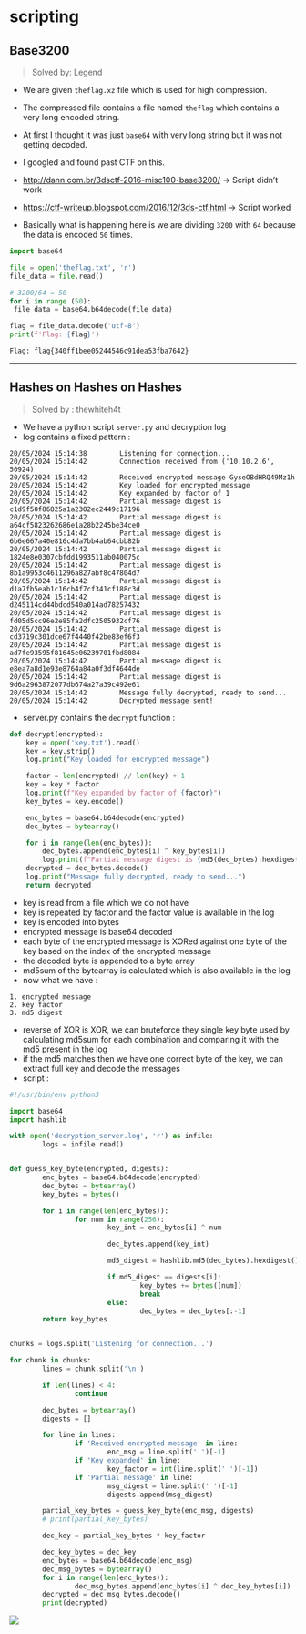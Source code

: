 # scripting

## Base3200
> Solved by: Legend


- We are given `theflag.xz` file which is used for high compression.


- The compressed file contains a file named `theflag` which contains a very long encoded string.


- At first I thought it was just `base64` with very long string but it was not getting decoded.


- I googled and found past CTF on this.
- http://dann.com.br/3dsctf-2016-misc100-base3200/ → Script didn’t work
- https://ctf-writeup.blogspot.com/2016/12/3ds-ctf.html → Script worked


- Basically what is happening here is we are dividing `3200` with `64` because the data is encoded `50` times.

```python
import base64 

file = open('theflag.txt', 'r')
file_data = file.read()

# 3200/64 = 50
for i in range (50):
 file_data = base64.b64decode(file_data)

flag = file_data.decode('utf-8')
print(f'Flag: {flag}')
```

```
Flag: flag{340ff1bee05244546c91dea53fba7642}
```

----------


## Hashes on Hashes on Hashes
> Solved by : thewhiteh4t


- We have a python script `server.py` and decryption log
- log contains a fixed pattern : 

```
20/05/2024 15:14:38        Listening for connection...
20/05/2024 15:14:42        Connection received from ('10.10.2.6', 50924)
20/05/2024 15:14:42        Received encrypted message GyseOBdHRQ49Mz1h
20/05/2024 15:14:42        Key loaded for encrypted message
20/05/2024 15:14:42        Key expanded by factor of 1
20/05/2024 15:14:42        Partial message digest is c1d9f50f86825a1a2302ec2449c17196
20/05/2024 15:14:42        Partial message digest is a64cf5823262686e1a28b2245be34ce0
20/05/2024 15:14:42        Partial message digest is 6b6e667a40e816c4da7bb4ab64cbb82b
20/05/2024 15:14:42        Partial message digest is 1824e8e0307cbfdd1993511ab040075c
20/05/2024 15:14:42        Partial message digest is 8b1a9953c4611296a827abf8c47804d7
20/05/2024 15:14:42        Partial message digest is d1a7fb5eab1c16cb4f7cf341cf188c3d
20/05/2024 15:14:42        Partial message digest is d245114cd44bdcd540a014ad78257432
20/05/2024 15:14:42        Partial message digest is fd05d5cc96e2e85fa2dfc2505932cf76
20/05/2024 15:14:42        Partial message digest is cd3719c301dce67f4440f42be83ef6f3
20/05/2024 15:14:42        Partial message digest is ad7fe93595f81645e06239701fbd8084
20/05/2024 15:14:42        Partial message digest is e8ea7a8d1e93e8764a84a0f3df4644de
20/05/2024 15:14:42        Partial message digest is 9d6a2963872077db674a27a39c492e61
20/05/2024 15:14:42        Message fully decrypted, ready to send...
20/05/2024 15:14:42        Decrypted message sent!
```

- server.py contains the `decrypt` function : 

```python
def decrypt(encrypted):
    key = open('key.txt').read()
    key = key.strip()
    log.print("Key loaded for encrypted message")

    factor = len(encrypted) // len(key) + 1
    key = key * factor
    log.print(f"Key expanded by factor of {factor}")
    key_bytes = key.encode()

    enc_bytes = base64.b64decode(encrypted)
    dec_bytes = bytearray()

    for i in range(len(enc_bytes)):
        dec_bytes.append(enc_bytes[i] ^ key_bytes[i])
        log.print(f"Partial message digest is {md5(dec_bytes).hexdigest()}")
    decrypted = dec_bytes.decode()
    log.print("Message fully decrypted, ready to send...")
    return decrypted
```

- key is read from a file which we do not have
- key is repeated by factor and the factor value is available in the log
- key is encoded into bytes
- encrypted message is base64 decoded
- each byte of the encrypted message is XORed against one byte of the key based on the index of the encrypted message
- the decoded byte is appended to a byte array
- md5sum of the bytearray is calculated which is also available in the log
- now what we have : 

```
1. encrypted message
2. key factor
3. md5 digest
```

- reverse of XOR is XOR, we can bruteforce they single key byte used by calculating md5sum for each combination and comparing it with the md5 present in the log
- if the md5 matches then we have one correct byte of the key, we can extract full key and decode the messages
- script : 

```python
#!/usr/bin/env python3

import base64
import hashlib

with open('decryption_server.log', 'r') as infile:
        logs = infile.read()


def guess_key_byte(encrypted, digests):
        enc_bytes = base64.b64decode(encrypted)
        dec_bytes = bytearray()
        key_bytes = bytes()

        for i in range(len(enc_bytes)):
                for num in range(256):
                        key_int = enc_bytes[i] ^ num

                        dec_bytes.append(key_int)

                        md5_digest = hashlib.md5(dec_bytes).hexdigest()

                        if md5_digest == digests[i]:
                                key_bytes += bytes([num])
                                break
                        else:
                                dec_bytes = dec_bytes[:-1]
        return key_bytes


chunks = logs.split('Listening for connection...')

for chunk in chunks:
        lines = chunk.split('\n')

        if len(lines) < 4:
                continue

        dec_bytes = bytearray()
        digests = []

        for line in lines:
                if 'Received encrypted message' in line:
                        enc_msg = line.split(' ')[-1]
                if 'Key expanded' in line:
                        key_factor = int(line.split(' ')[-1])
                if 'Partial message' in line:
                        msg_digest = line.split(' ')[-1]
                        digests.append(msg_digest)

        partial_key_bytes = guess_key_byte(enc_msg, digests)
        # print(partial_key_bytes)

        dec_key = partial_key_bytes * key_factor

        dec_key_bytes = dec_key
        enc_bytes = base64.b64decode(enc_msg)
        dec_msg_bytes = bytearray()
        for i in range(len(enc_bytes)):
                dec_msg_bytes.append(enc_bytes[i] ^ dec_key_bytes[i])
        decrypted = dec_msg_bytes.decode()
        print(decrypted)
```


![](https://i.imgur.com/GRpwnLU.png)



